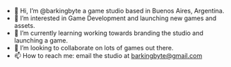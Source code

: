 - 👋 Hi, I’m @barkingbyte a game studio based in Buenos Aires, Argentina.
- 👀 I’m interested in Game Development and launching new games and assets.
- 🌱 I’m currently learning working towards branding the studio and launching a game.
- 💞️ I’m looking to collaborate on lots of games out there.
- 📫 How to reach me: email the studio at barkingbyte@gmail.com

<!---
barkingbyte/barkingbyte is a ✨ special ✨ repository because its `README.md` (this file) appears on your GitHub profile.
You can click the Preview link to take a look at your changes.
--->
